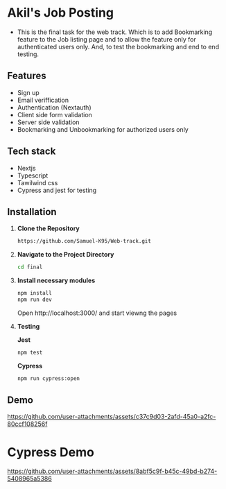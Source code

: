 # Akil's Job Posting

- This is the final task for the web track. Which is to add Bookmarking feature to the Job listing page and to allow the feature only for authenticated users only. And, to test the bookmarking and end to end testing.

## Features

- Sign up
- Email veriffication
- Authentication (Nextauth)
- Client side form validation
- Server side validation
- Bookmarking and Unbookmarking for authorized users only

## Tech stack

- Nextjs
- Typescript
- Tawilwind css
- Cypress and jest for testing

## Installation

1. **Clone the Repository**

   ```bash
   https://github.com/Samuel-K95/Web-track.git
   ```

2. **Navigate to the Project Directory**

   ```bash
   cd final
   ```

3. **Install necessary modules**
   ```bash
   npm install
   npm run dev
   ```

   Open http://localhost:3000/ and start viewng the pages
4. **Testing**
   
   **Jest**
   ```bash
   npm test
   ```
   
   **Cypress**
   ```bash
   npm run cypress:open
   ```   


## Demo

https://github.com/user-attachments/assets/c37c9d03-2afd-45a0-a2fc-80ccf108256f
# Cypress Demo

https://github.com/user-attachments/assets/8abf5c9f-b45c-49bd-b274-5408965a5386


